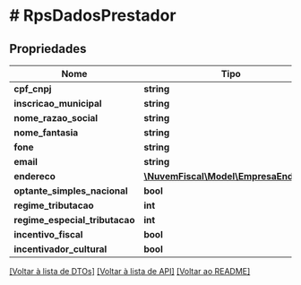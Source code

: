 # # RpsDadosPrestador

## Propriedades

Nome | Tipo | Descrição | Comentários
------------ | ------------- | ------------- | -------------
**cpf_cnpj** | **string** |  | [optional]
**inscricao_municipal** | **string** |  | [optional]
**nome_razao_social** | **string** |  | [optional]
**nome_fantasia** | **string** |  | [optional]
**fone** | **string** |  | [optional]
**email** | **string** |  | [optional]
**endereco** | [**\NuvemFiscal\Model\EmpresaEndereco**](EmpresaEndereco.md) |  | [optional]
**optante_simples_nacional** | **bool** |  | [optional]
**regime_tributacao** | **int** |  | [optional]
**regime_especial_tributacao** | **int** |  | [optional]
**incentivo_fiscal** | **bool** |  | [optional]
**incentivador_cultural** | **bool** |  | [optional]

[[Voltar à lista de DTOs]](../../README.md#models) [[Voltar à lista de API]](../../README.md#endpoints) [[Voltar ao README]](../../README.md)
